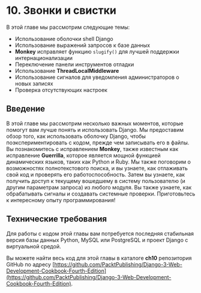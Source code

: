 # 10. Звонки и свистки

В этой главе мы рассмотрим следующие темы:

* Использование оболочки shell Django
* Использование выражений запросов к базе данных
* **Monkey** исправляет функцию `slugify()` для лучшей поддержки интернационализации
* Переключение панели инструментов отладки
* Использование **ThreadLocalMiddleware**
* Использование сигналов для уведомления администраторов о новых записях
* Проверка отсутствующих настроек

## Введение

В этой главе мы рассмотрим несколько важных моментов, которые помогут вам лучше понять и использовать Django. Мы предоставим обзор того, как использовать оболочку Django, чтобы поэкспериментировать с кодом, прежде чем записывать его в файлы. Вы познакомитесь с исправлением **Monkey**, также известным как исправление **Guerrilla**, которое является мощной функцией динамических языков, таких как Python и Ruby. Мы также поговорим о возможностях полнотекстового поиска, и вы узнаете, как отлаживать свой код и проверять его работоспособность. Затем вы узнаете, как получить доступ к текущему вошедшему в систему пользователю (и другим параметрам запроса) из любого модуля. Вы также узнаете, как обрабатывать сигналы и создавать системные проверки. Приготовьтесь к интересному опыту программирования!

## Технические требования

Для работы с кодом этой главы вам потребуется последняя стабильная версия базы данных Python, MySQL или PostgreSQL и проект Django с виртуальной средой.

Вы можете найти весь код для этой главы в каталоге **ch10** репозитория GitHub по адресу [https://github.com/PacktPublishing/Django-3-Web-Development-Cookbook-Fourth-Edition](https://github.com/PacktPublishing/Django-3-Web-Development-Cookbook-Fourth-Edition).
